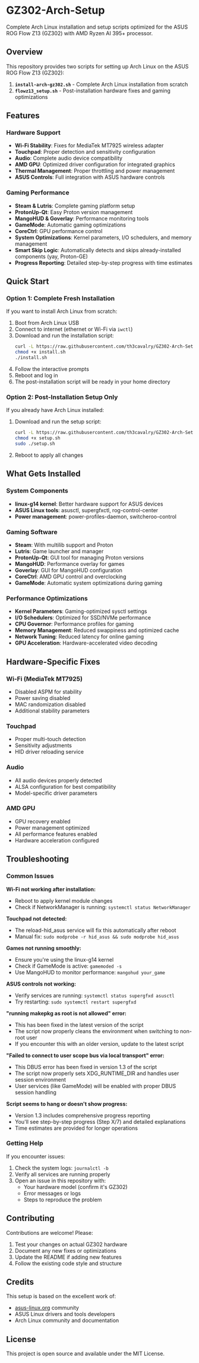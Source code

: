 # GZ302-Arch-Setup

Complete Arch Linux installation and setup scripts optimized for the ASUS ROG Flow Z13 (GZ302) with AMD Ryzen AI 395+ processor.

## Overview

This repository provides two scripts for setting up Arch Linux on the ASUS ROG Flow Z13 (GZ302):

1. **`install-arch-gz302.sh`** - Complete Arch Linux installation from scratch
2. **`flowz13_setup.sh`** - Post-installation hardware fixes and gaming optimizations

## Features

### Hardware Support
- **Wi-Fi Stability**: Fixes for MediaTek MT7925 wireless adapter
- **Touchpad**: Proper detection and sensitivity configuration
- **Audio**: Complete audio device compatibility
- **AMD GPU**: Optimized driver configuration for integrated graphics
- **Thermal Management**: Proper throttling and power management
- **ASUS Controls**: Full integration with ASUS hardware controls

### Gaming Performance
- **Steam & Lutris**: Complete gaming platform setup
- **ProtonUp-Qt**: Easy Proton version management
- **MangoHUD & Goverlay**: Performance monitoring tools
- **GameMode**: Automatic gaming optimizations
- **CoreCtrl**: GPU performance control
- **System Optimizations**: Kernel parameters, I/O schedulers, and memory management
- **Smart Skip Logic**: Automatically detects and skips already-installed components (yay, Proton-GE)
- **Progress Reporting**: Detailed step-by-step progress with time estimates

## Quick Start

### Option 1: Complete Fresh Installation

If you want to install Arch Linux from scratch:

1. Boot from Arch Linux USB
2. Connect to internet (ethernet or Wi-Fi via `iwctl`)
3. Download and run the installation script:
   ```bash
   curl -L https://raw.githubusercontent.com/th3cavalry/GZ302-Arch-Setup/main/install-arch-gz302.sh -o install.sh
   chmod +x install.sh
   ./install.sh
   ```
4. Follow the interactive prompts
5. Reboot and log in
6. The post-installation script will be ready in your home directory

### Option 2: Post-Installation Setup Only

If you already have Arch Linux installed:

1. Download and run the setup script:
   ```bash
   curl -L https://raw.githubusercontent.com/th3cavalry/GZ302-Arch-Setup/main/flowz13_setup.sh -o setup.sh
   chmod +x setup.sh
   sudo ./setup.sh
   ```
2. Reboot to apply all changes

## What Gets Installed

### System Components
- **linux-g14 kernel**: Better hardware support for ASUS devices
- **ASUS Linux tools**: asusctl, supergfxctl, rog-control-center
- **Power management**: power-profiles-daemon, switcheroo-control

### Gaming Software
- **Steam**: With multilib support and Proton
- **Lutris**: Game launcher and manager
- **ProtonUp-Qt**: GUI tool for managing Proton versions
- **MangoHUD**: Performance overlay for games
- **Goverlay**: GUI for MangoHUD configuration
- **CoreCtrl**: AMD GPU control and overclocking
- **GameMode**: Automatic system optimizations during gaming

### Performance Optimizations
- **Kernel Parameters**: Gaming-optimized sysctl settings
- **I/O Schedulers**: Optimized for SSD/NVMe performance
- **CPU Governor**: Performance profiles for gaming
- **Memory Management**: Reduced swappiness and optimized cache
- **Network Tuning**: Reduced latency for online gaming
- **GPU Acceleration**: Hardware-accelerated video decoding

## Hardware-Specific Fixes

### Wi-Fi (MediaTek MT7925)
- Disabled ASPM for stability
- Power saving disabled
- MAC randomization disabled
- Additional stability parameters

### Touchpad
- Proper multi-touch detection
- Sensitivity adjustments
- HID driver reloading service

### Audio
- All audio devices properly detected
- ALSA configuration for best compatibility
- Model-specific driver parameters

### AMD GPU
- GPU recovery enabled
- Power management optimized
- All performance features enabled
- Hardware acceleration configured

## Troubleshooting

### Common Issues

**Wi-Fi not working after installation:**
- Reboot to apply kernel module changes
- Check if NetworkManager is running: `systemctl status NetworkManager`

**Touchpad not detected:**
- The reload-hid_asus service will fix this automatically after reboot
- Manual fix: `sudo modprobe -r hid_asus && sudo modprobe hid_asus`

**Games not running smoothly:**
- Ensure you're using the linux-g14 kernel
- Check if GameMode is active: `gamemoded -s`
- Use MangoHUD to monitor performance: `mangohud your_game`

**ASUS controls not working:**
- Verify services are running: `systemctl status supergfxd asusctl`
- Try restarting: `sudo systemctl restart supergfxd`

**"running makepkg as root is not allowed" error:**
- This has been fixed in the latest version of the script
- The script now properly cleans the environment when switching to non-root user
- If you encounter this with an older version, update to the latest script

**"Failed to connect to user scope bus via local transport" error:**
- This DBUS error has been fixed in version 1.3 of the script
- The script now properly sets XDG_RUNTIME_DIR and handles user session environment
- User services (like GameMode) will be enabled with proper DBUS session handling

**Script seems to hang or doesn't show progress:**
- Version 1.3 includes comprehensive progress reporting
- You'll see step-by-step progress (Step X/7) and detailed explanations
- Time estimates are provided for longer operations

### Getting Help

If you encounter issues:

1. Check the system logs: `journalctl -b`
2. Verify all services are running properly
3. Open an issue in this repository with:
   - Your hardware model (confirm it's GZ302)
   - Error messages or logs
   - Steps to reproduce the problem

## Contributing

Contributions are welcome! Please:

1. Test your changes on actual GZ302 hardware
2. Document any new fixes or optimizations
3. Update the README if adding new features
4. Follow the existing code style and structure

## Credits

This setup is based on the excellent work of:
- [asus-linux.org](https://asus-linux.org) community
- ASUS Linux drivers and tools developers
- Arch Linux community and documentation

## License

This project is open source and available under the MIT License.
